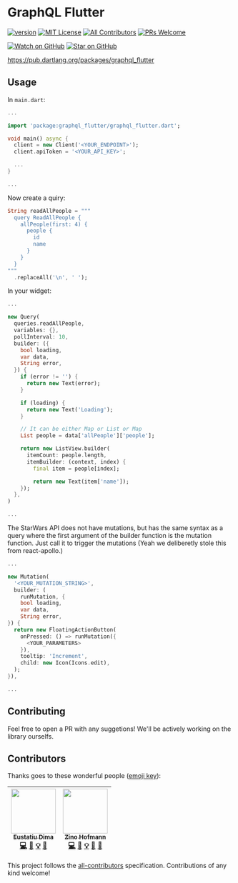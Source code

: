 # GraphQL Flutter

[![version][version-badge]][package]
[![MIT License][license-badge]][license]
[![All Contributors](https://img.shields.io/badge/all_contributors-15-orange.svg?style=flat-square)](#contributors)
[![PRs Welcome][prs-badge]](http://makeapullrequest.com)

[![Watch on GitHub][github-watch-badge]][github-watch]
[![Star on GitHub][github-star-badge]][github-star]

https://pub.dartlang.org/packages/graphql_flutter

## Usage

In `main.dart`:

```dart
...

import 'package:graphql_flutter/graphql_flutter.dart';

void main() async {
  client = new Client('<YOUR_ENDPOINT>');
  client.apiToken = '<YOUR_API_KEY>';

  ...
}

...
```

Now create a quiry:

```dart
String readAllPeople = """
  query ReadAllPeople {
    allPeople(first: 4) {
      people {
        id
        name
      }
    }
  }
"""
  .replaceAll('\n', ' ');
```

In your widget:

```dart
...

new Query(
  queries.readAllPeople,
  variables: {},
  pollInterval: 10,
  builder: ({
    bool loading,
    var data,
    String error,
  }) {
    if (error != '') {
      return new Text(error);
    }

    if (loading) {
      return new Text('Loading');
    }

    // It can be either Map or List or Map
    List people = data['allPeople']['people'];

    return new ListView.builder(
      itemCount: people.length,
      itemBuilder: (context, index) {
        final item = people[index];

        return new Text(item['name']);
    });
  },
)

...
```

The StarWars API does not have mutations, but has the same syntax as a query where the first argument of the builder function is the mutation function. Just call it to trigger the mutations (Yeah we deliberetly stole this from react-apollo.)

```dart
...

new Mutation(
  '<YOUR_MUTATION_STRING>',
  builder: (
    runMutation, {
    bool loading,
    var data,
    String error,
}) {
  return new FloatingActionButton(
    onPressed: () => runMutation({
      <YOUR_PARAMETERS>
    }),
    tooltip: 'Increment',
    child: new Icon(Icons.edit),
  );
}),

...
```

## Contributing

Feel free to open a PR with any suggetions! We'll be actively working on the library ourselfs.

## Contributors

Thanks goes to these wonderful people ([emoji key](https://github.com/kentcdodds/all-contributors#emoji-key)):

<!-- ALL-CONTRIBUTORS-LIST:START - Do not remove or modify this section -->
<!-- prettier-ignore -->
| [<img src="https://avatars2.githubusercontent.com/u/4757453?v=4" width="100px;"/><br /><sub><b>Eustatiu Dima</b></sub>](http://eusdima.com)<br />[💻](https://github.com/zino-app/graphql-flutter/commits?author=eusdima "Code") [📖](https://github.com/zino-app/graphql-flutter/commits?author=eusdima "Documentation") [💡](#example-eusdima "Examples") [🤔](#ideas-eusdima "Ideas, Planning, & Feedback") | [<img src="https://avatars3.githubusercontent.com/u/17142193?v=4" width="100px;"/><br /><sub><b>Zino Hofmann</b></sub>](https://github.com/HofmannZ)<br />[💻](https://github.com/zino-app/graphql-flutter/commits?author=HofmannZ "Code") [📖](https://github.com/zino-app/graphql-flutter/commits?author=HofmannZ "Documentation") [💡](#example-HofmannZ "Examples") [🤔](#ideas-HofmannZ "Ideas, Planning, & Feedback") [👀](#review-HofmannZ "Reviewed Pull Requests") |
| :---: | :---: |

<!-- ALL-CONTRIBUTORS-LIST:END -->

This project follows the [all-contributors](https://github.com/kentcdodds/all-contributors) specification. Contributions of any kind welcome!

[version-badge]: https://img.shields.io/pub/v/graphql_flutter.svg?style=flat-square
[package]: https://pub.dartlang.org/packages/graphql_flutter
[license-badge]: https://img.shields.io/github/license/zino-app/graphql-flutter.svg?style=flat-square
[license]: https://github.com/zino-app/graphql-flutter/blob/master/LICENSE
[prs-badge]: https://img.shields.io/badge/PRs-welcome-brightgreen.svg?style=flat-square
[prs]: http://makeapullrequest.com
[github-watch-badge]: https://img.shields.io/github/watchers/zino-app/graphql-flutter.svg?style=social
[github-watch]: https://github.com/zino-app/graphql-flutter/watchers
[github-star-badge]: https://img.shields.io/github/stars/zino-app/graphql-flutter.svg?style=social
[github-star]: https://github.com/zino-app/graphql-flutter/stargazers
